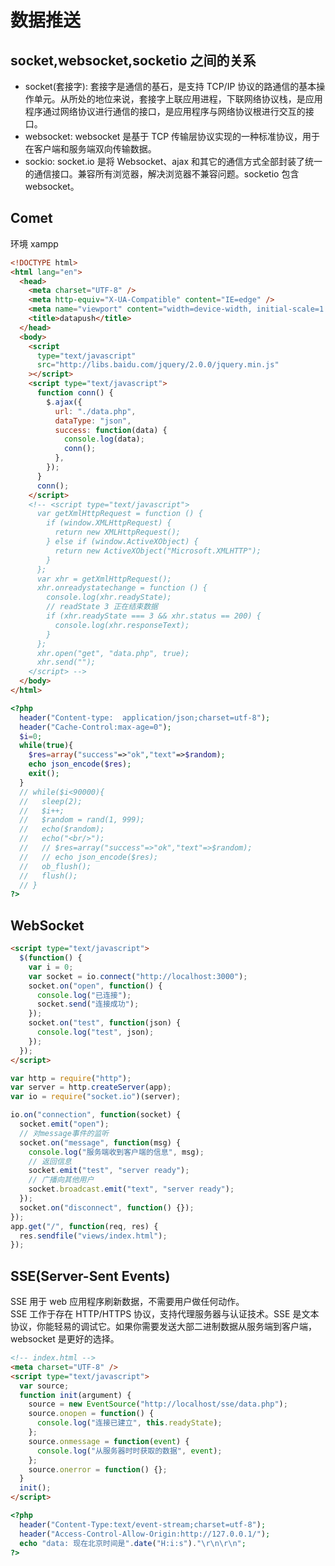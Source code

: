 # 数据推送

## socket,websocket,socketio 之间的关系

- socket(套接字): 套接字是通信的基石，是支持 TCP/IP 协议的路通信的基本操作单元。从所处的地位来说，套接字上联应用进程，下联网络协议栈，是应用程序通过网络协议进行通信的接口，是应用程序与网络协议根进行交互的接口。
- websocket: websocket 是基于 TCP 传输层协议实现的一种标准协议，用于在客户端和服务端双向传输数据。
- sockio: socket.io 是将 Websocket、ajax 和其它的通信方式全部封装了统一的通信接口。兼容所有浏览器，解决浏览器不兼容问题。socketio 包含 websocket。

## Comet

环境 xampp

```html
<!DOCTYPE html>
<html lang="en">
  <head>
    <meta charset="UTF-8" />
    <meta http-equiv="X-UA-Compatible" content="IE=edge" />
    <meta name="viewport" content="width=device-width, initial-scale=1.0" />
    <title>datapush</title>
  </head>
  <body>
    <script
      type="text/javascript"
      src="http://libs.baidu.com/jquery/2.0.0/jquery.min.js"
    ></script>
    <script type="text/javascript">
      function conn() {
        $.ajax({
          url: "./data.php",
          dataType: "json",
          success: function(data) {
            console.log(data);
            conn();
          },
        });
      }
      conn();
    </script>
    <!-- <script type="text/javascript">
      var getXmlHttpRequest = function () {
        if (window.XMLHttpRequest) {
          return new XMLHttpRequest();
        } else if (window.ActiveXObject) {
          return new ActiveXObject("Microsoft.XMLHTTP");
        }
      };
      var xhr = getXmlHttpRequest();
      xhr.onreadystatechange = function () {
        console.log(xhr.readyState);
        // readState 3 正在结束数据
        if (xhr.readyState === 3 && xhr.status == 200) {
          console.log(xhr.responseText);
        }
      };
      xhr.open("get", "data.php", true);
      xhr.send("");
    </script> -->
  </body>
</html>
```

```php
<?php
  header("Content-type:  application/json;charset=utf-8");
  header("Cache-Control:max-age=0");
  $i=0;
  while(true){
    $res=array("success"=>"ok","text"=>$random);
    echo json_encode($res);
    exit();
  }
  // while($i<90000){
  //   sleep(2);
  //   $i++;
  //   $random = rand(1, 999);
  //   echo($random);
  //   echo("<br/>");
  //   // $res=array("success"=>"ok","text"=>$random);
  //   // echo json_encode($res);
  //   ob_flush();
  //   flush();
  // }
?>
```

## WebSocket

```html
<script type="text/javascript">
  $(function() {
    var i = 0;
    var socket = io.connect("http://localhost:3000");
    socket.on("open", function() {
      console.log("已连接");
      socket.send("连接成功");
    });
    socket.on("test", function(json) {
      console.log("test", json);
    });
  });
</script>
```

```js
var http = require("http");
var server = http.createServer(app);
var io = require("socket.io")(server);

io.on("connection", function(socket) {
  socket.emit("open");
  // 对message事件的监听
  socket.on("message", function(msg) {
    console.log("服务端收到客户端的信息", msg);
    // 返回信息
    socket.emit("test", "server ready");
    // 广播向其他用户
    socket.broadcast.emit("text", "server ready");
  });
  socket.on("disconnect", function() {});
});
app.get("/", function(req, res) {
  res.sendfile("views/index.html");
});
```

## SSE(Server-Sent Events)

SSE 用于 web 应用程序刷新数据，不需要用户做任何动作。  
SSE 工作于存在 HTTP/HTTPS 协议，支持代理服务器与认证技术。SSE 是文本协议，你能轻易的调试它。如果你需要发送大部二进制数据从服务端到客户端，websocket 是更好的选择。

```html
<!-- index.html -->
<meta charset="UTF-8" />
<script type="text/javascript">
  var source;
  function init(argument) {
    source = new EventSource("http://localhost/sse/data.php");
    source.onopen = function() {
      console.log("连接已建立", this.readyState);
    };
    source.onmessage = function(event) {
      console.log("从服务器时时获取的数据", event);
    };
    source.onerror = function() {};
  }
  init();
</script>
```

```php
<?php
  header("Content-Type:text/event-stream;charset=utf-8");
  header("Access-Control-Allow-Origin:http://127.0.0.1/");
  echo "data: 现在北京时间是".date("H:i:s")."\r\n\r\n";
?>
```
